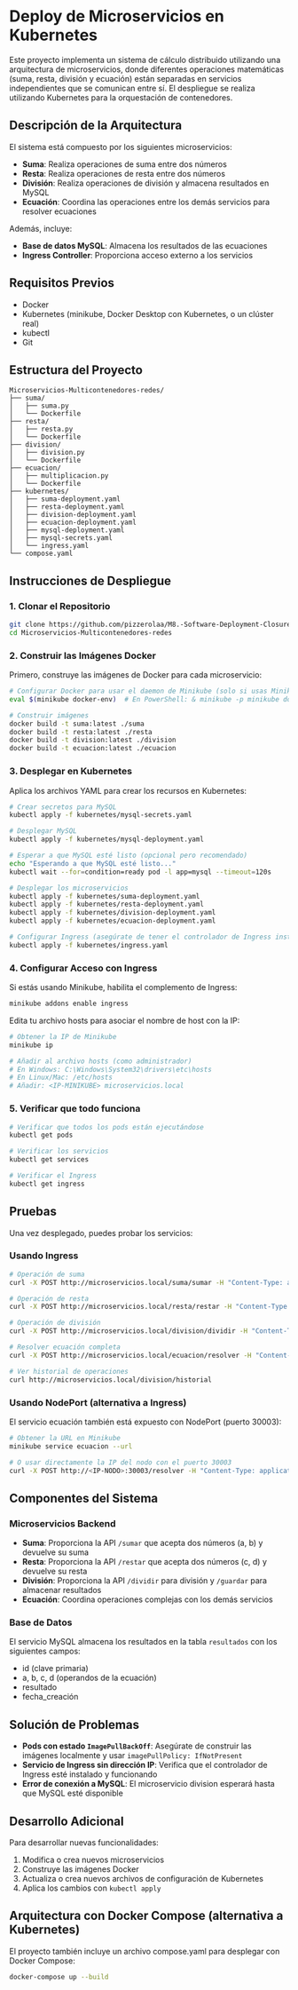 #  Deploy de Microservicios en Kubernetes

Este proyecto implementa un sistema de cálculo distribuido utilizando una arquitectura de microservicios, donde diferentes operaciones matemáticas (suma, resta, división y ecuación) están separadas en servicios independientes que se comunican entre sí. El despliegue se realiza utilizando Kubernetes para la orquestación de contenedores.

## Descripción de la Arquitectura

El sistema está compuesto por los siguientes microservicios:

- **Suma**: Realiza operaciones de suma entre dos números
- **Resta**: Realiza operaciones de resta entre dos números
- **División**: Realiza operaciones de división y almacena resultados en MySQL
- **Ecuación**: Coordina las operaciones entre los demás servicios para resolver ecuaciones

Además, incluye:
- **Base de datos MySQL**: Almacena los resultados de las ecuaciones
- **Ingress Controller**: Proporciona acceso externo a los servicios

## Requisitos Previos

- Docker
- Kubernetes (minikube, Docker Desktop con Kubernetes, o un clúster real)
- kubectl
- Git

## Estructura del Proyecto

```
Microservicios-Multicontenedores-redes/
├── suma/
│   ├── suma.py
│   └── Dockerfile
├── resta/
│   ├── resta.py
│   └── Dockerfile
├── division/
│   ├── division.py
│   └── Dockerfile
├── ecuacion/
│   ├── multiplicacion.py
│   └── Dockerfile
├── kubernetes/
│   ├── suma-deployment.yaml
│   ├── resta-deployment.yaml
│   ├── division-deployment.yaml
│   ├── ecuacion-deployment.yaml
│   ├── mysql-deployment.yaml
│   ├── mysql-secrets.yaml
│   └── ingress.yaml
└── compose.yaml
```

## Instrucciones de Despliegue

### 1. Clonar el Repositorio

```bash
git clone https://github.com/pizzerolaa/M8.-Software-Deployment-Closure.git
cd Microservicios-Multicontenedores-redes
```

### 2. Construir las Imágenes Docker

Primero, construye las imágenes de Docker para cada microservicio:

```bash
# Configurar Docker para usar el daemon de Minikube (solo si usas Minikube)
eval $(minikube docker-env)  # En PowerShell: & minikube -p minikube docker-env | Invoke-Expression

# Construir imágenes
docker build -t suma:latest ./suma
docker build -t resta:latest ./resta
docker build -t division:latest ./division
docker build -t ecuacion:latest ./ecuacion
```

### 3. Desplegar en Kubernetes

Aplica los archivos YAML para crear los recursos en Kubernetes:

```bash
# Crear secretos para MySQL
kubectl apply -f kubernetes/mysql-secrets.yaml

# Desplegar MySQL
kubectl apply -f kubernetes/mysql-deployment.yaml

# Esperar a que MySQL esté listo (opcional pero recomendado)
echo "Esperando a que MySQL esté listo..."
kubectl wait --for=condition=ready pod -l app=mysql --timeout=120s

# Desplegar los microservicios
kubectl apply -f kubernetes/suma-deployment.yaml
kubectl apply -f kubernetes/resta-deployment.yaml
kubectl apply -f kubernetes/division-deployment.yaml
kubectl apply -f kubernetes/ecuacion-deployment.yaml

# Configurar Ingress (asegúrate de tener el controlador de Ingress instalado)
kubectl apply -f kubernetes/ingress.yaml
```

### 4. Configurar Acceso con Ingress

Si estás usando Minikube, habilita el complemento de Ingress:

```bash
minikube addons enable ingress
```

Edita tu archivo hosts para asociar el nombre de host con la IP:

```bash
# Obtener la IP de Minikube
minikube ip

# Añadir al archivo hosts (como administrador)
# En Windows: C:\Windows\System32\drivers\etc\hosts
# En Linux/Mac: /etc/hosts
# Añadir: <IP-MINIKUBE> microservicios.local
```

### 5. Verificar que todo funciona

```bash
# Verificar que todos los pods están ejecutándose
kubectl get pods

# Verificar los servicios
kubectl get services

# Verificar el Ingress
kubectl get ingress
```

## Pruebas

Una vez desplegado, puedes probar los servicios:

### Usando Ingress

```bash
# Operación de suma
curl -X POST http://microservicios.local/suma/sumar -H "Content-Type: application/json" -d '{"a": 5, "b": 3}'

# Operación de resta
curl -X POST http://microservicios.local/resta/restar -H "Content-Type: application/json" -d '{"c": 10, "d": 4}'

# Operación de división
curl -X POST http://microservicios.local/division/dividir -H "Content-Type: application/json" -d '{"dividendo": 8, "divisor": 2}'

# Resolver ecuación completa
curl -X POST http://microservicios.local/ecuacion/resolver -H "Content-Type: application/json" -d '{"a": 2, "b": 3, "c": 8, "d": 2}'

# Ver historial de operaciones
curl http://microservicios.local/division/historial
```

### Usando NodePort (alternativa a Ingress)

El servicio ecuación también está expuesto con NodePort (puerto 30003):

```bash
# Obtener la URL en Minikube
minikube service ecuacion --url

# O usar directamente la IP del nodo con el puerto 30003
curl -X POST http://<IP-NODO>:30003/resolver -H "Content-Type: application/json" -d '{"a": 2, "b": 3, "c": 8, "d": 2}'
```

## Componentes del Sistema

### Microservicios Backend

- **Suma**: Proporciona la API `/sumar` que acepta dos números (a, b) y devuelve su suma
- **Resta**: Proporciona la API `/restar` que acepta dos números (c, d) y devuelve su resta
- **División**: Proporciona la API `/dividir` para división y `/guardar` para almacenar resultados
- **Ecuación**: Coordina operaciones complejas con los demás servicios

### Base de Datos

El servicio MySQL almacena los resultados en la tabla `resultados` con los siguientes campos:
- id (clave primaria)
- a, b, c, d (operandos de la ecuación)
- resultado
- fecha_creación

## Solución de Problemas

- **Pods con estado `ImagePullBackOff`**: Asegúrate de construir las imágenes localmente y usar `imagePullPolicy: IfNotPresent`
- **Servicio de Ingress sin dirección IP**: Verifica que el controlador de Ingress esté instalado y funcionando
- **Error de conexión a MySQL**: El microservicio division esperará hasta que MySQL esté disponible

## Desarrollo Adicional

Para desarrollar nuevas funcionalidades:

1. Modifica o crea nuevos microservicios
2. Construye las imágenes Docker
3. Actualiza o crea nuevos archivos de configuración de Kubernetes
4. Aplica los cambios con `kubectl apply`

## Arquitectura con Docker Compose (alternativa a Kubernetes)

El proyecto también incluye un archivo compose.yaml para desplegar con Docker Compose:

```bash
docker-compose up --build
```